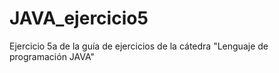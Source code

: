 # JAVA_ejercicio5

Ejercicio 5a de la guía de ejercicios de la cátedra "Lenguaje de programación JAVA"
